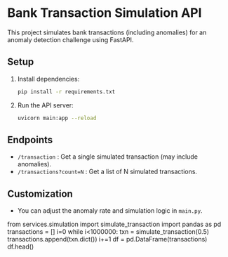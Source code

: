 # Bank Transaction Simulation API

This project simulates bank transactions (including anomalies) for an anomaly detection challenge using FastAPI.

## Setup

1. Install dependencies:
   ```bash
   pip install -r requirements.txt
   ```

2. Run the API server:
   ```bash
   uvicorn main:app --reload
   ```

## Endpoints

- `/transaction` : Get a single simulated transaction (may include anomalies).
- `/transactions?count=N` : Get a list of N simulated transactions.

## Customization
- You can adjust the anomaly rate and simulation logic in `main.py`.



from services.simulation import simulate_transaction
import pandas as pd
transactions = []
i=0
while i<1000000:
        txn = simulate_transaction(0.5)
        transactions.append(txn.dict())
        i+=1
df = pd.DataFrame(transactions)
df.head()
